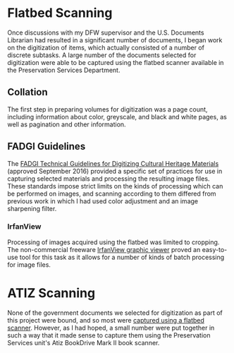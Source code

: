 # Flatbed Scanning  
Once discussions with my DFW supervisor and the U.S. Documents Librarian had resulted in a significant number of documents, I began work on the digitization of items, which actually consisted of a number of discrete subtasks. A large number of the documents selected for digitization were able to be captured using the flatbed scanner available in the Preservation Services Department.  
## Collation  
The first step in preparing volumes for digitization was a page count, including information about color, greyscale, and black and white pages, as well as pagination and other information.  
## FADGI Guidelines  
The <a href="http://www.digitizationguidelines.gov/guidelines/digitize-technical.html" target="blank">FADGI Technical Guidelines for Digitizing Cultural Heritage Materials</a> (approved September 2016) provided a specific set of practices for use in capturing selected materials and processing the resulting image files. These standards impose strict limits on the kinds of processing which can be performed on images, and scanning according to them differed from previous work in which I had used color adjustment and an image sharpening filter. 
### IrfanView  
Processing of images acquired using the flatbed was limited to cropping. The non-commercial freeware [IrfanView graphic viewer](https://www.irfanview.com/) proved an easy-to-use tool for this task as it allows for a number of kinds of batch processing for image files.  
# ATIZ Scanning
None of the government documents we selected for digitization as part of this project were bound, and so most were [captured using a flatbed scanner](FlatbedScanning.md). However, as I had hoped, a small number were put together in such a way that it made sense to capture them using the Preservation Services unit's Atiz BookDrive Mark II book scanner.  

